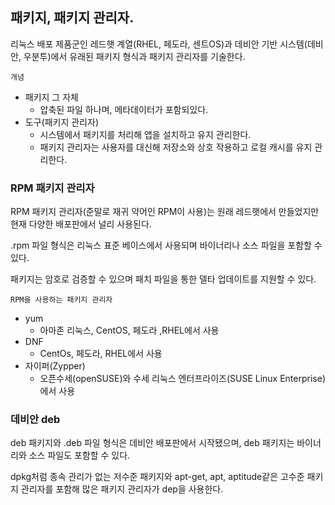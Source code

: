 ## 패키지, 패키지 관리자.

리눅스 배포 제품군인 레드햇 계열(RHEL, 페도라, 센트OS)과 데비안 기반 시스템(데비안, 우분투)에서 유래된 패키지 형식과 패키지 관리자를 기술한다.

`개념`
- 패키지 그 자체
    - 압축된 파일 하나며, 메타데이터가 포함되있다.
- 도구(패키지 관리자)
    - 시스템에서 패키지를 처리해 앱을 설치하고 유지 관리한다.
    - 패키지 관리자는 사용자를 대신해 저장소와 상호 작용하고 로컬 캐시를 유지 관리한다.

### RPM 패키지 관리자

RPM 패키지 관리자(준말로 재귀 약어인 RPM이 사용)는 원래 레드햇에서 만들었지만 현재 다양한 배포판에서 널리 사용된다.

.rpm 파일 형식은 리눅스 표준 베이스에서 사용되며 바이너리나 소스 파일을 포함할 수 있다.

패키지는 암호로 검증할 수 있으며 패치 파일을 통한 델타 업데이트를 지원할 수 있다.

`RPM을 사용하는 패키지 관리자`
- yum
    - 아마존 리눅스, CentOS, 페도라 ,RHEL에서 사용
- DNF
    - CentOs, 페도라, RHEL에서 사용
- 자이퍼(Zypper)
    - 오픈수세(openSUSE)와 수세 리눅스 엔터프라이즈(SUSE Linux Enterprise)에서 사용

### 데비안 deb

deb 패키지와 .deb 파일 형식은 데비안 배포판에서 시작됐으며, deb 패키지는 바이너리와 소스 파일도 포함할 수 있다.

dpkg처럼 종속 관리가 없는 저수준 패키지와 apt-get, apt, aptitude같은 고수준 패키지 관리자를 포함해 많은 패키지 관리자가 dep을 사용한다.


